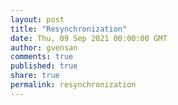 ```yaml
---
layout: post
title: "Resynchronization"
date: Thu, 09 Sep 2021 00:00:00 GMT
author: gvensan
comments: true
published: true
share: true
permalink: resynchronization
---
```

